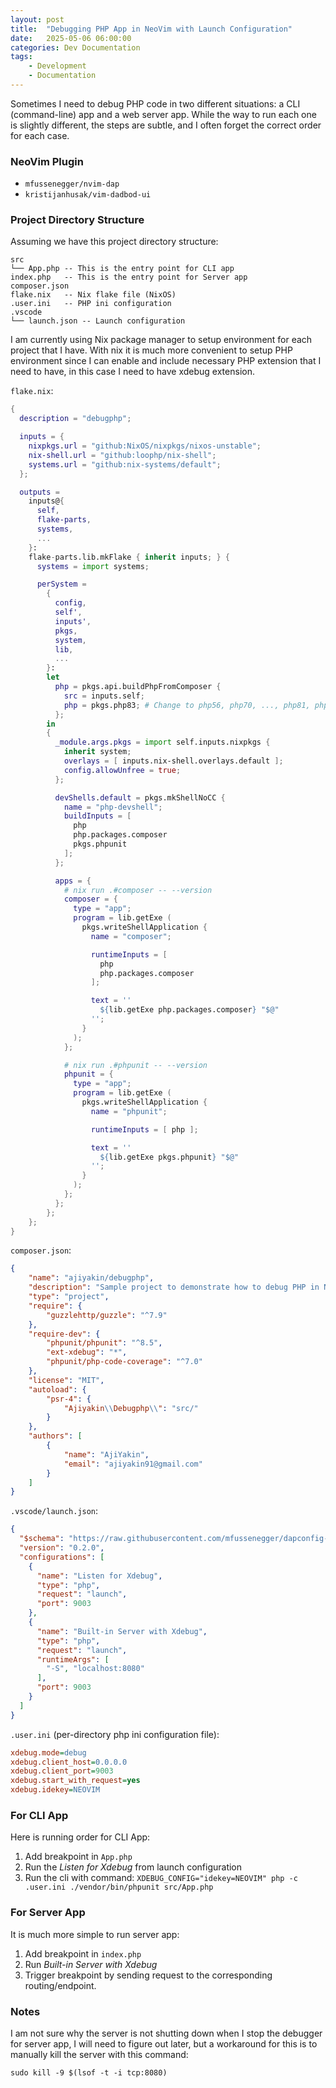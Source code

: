 ```yaml
---
layout: post
title:  "Debugging PHP App in NeoVim with Launch Configuration"
date:   2025-05-06 06:00:00
categories: Dev Documentation
tags:
    - Development
    - Documentation
---
```


Sometimes I need to debug PHP code in two different situations: a CLI (command-line) app and a web server app. While the way to run each one is slightly different, the steps are subtle, and I often forget the correct order for each case.
### NeoVim Plugin
- `mfussenegger/nvim-dap`
- `kristijanhusak/vim-dadbod-ui`
### Project Directory Structure
Assuming we have this project directory structure:
```
src
└── App.php -- This is the entry point for CLI app
index.php   -- This is the entry point for Server app
composer.json
flake.nix   -- Nix flake file (NixOS)
.user.ini   -- PHP ini configuration
.vscode
└── launch.json -- Launch configuration
```

I am currently using Nix package manager to setup environment for each project that I have. With nix it is much more convenient to setup PHP environment since I can enable and include necessary PHP extension that I need to have, in this case I need to have xdebug extension.

`flake.nix`:
```nix
{
  description = "debugphp";

  inputs = {
    nixpkgs.url = "github:NixOS/nixpkgs/nixos-unstable";
    nix-shell.url = "github:loophp/nix-shell";
    systems.url = "github:nix-systems/default";
  };

  outputs =
    inputs@{
      self,
      flake-parts,
      systems,
      ...
    }:
    flake-parts.lib.mkFlake { inherit inputs; } {
      systems = import systems;

      perSystem =
        {
          config,
          self',
          inputs',
          pkgs,
          system,
          lib,
          ...
        }:
        let
          php = pkgs.api.buildPhpFromComposer {
            src = inputs.self;
            php = pkgs.php83; # Change to php56, php70, ..., php81, php82, php83 etc.
          };
        in
        {
          _module.args.pkgs = import self.inputs.nixpkgs {
            inherit system;
            overlays = [ inputs.nix-shell.overlays.default ];
            config.allowUnfree = true;
          };

          devShells.default = pkgs.mkShellNoCC {
            name = "php-devshell";
            buildInputs = [
              php
              php.packages.composer
              pkgs.phpunit
            ];
          };

          apps = {
            # nix run .#composer -- --version
            composer = {
              type = "app";
              program = lib.getExe (
                pkgs.writeShellApplication {
                  name = "composer";

                  runtimeInputs = [
                    php
                    php.packages.composer
                  ];

                  text = ''
                    ${lib.getExe php.packages.composer} "$@"
                  '';
                }
              );
            };

            # nix run .#phpunit -- --version
            phpunit = {
              type = "app";
              program = lib.getExe (
                pkgs.writeShellApplication {
                  name = "phpunit";

                  runtimeInputs = [ php ];

                  text = ''
                    ${lib.getExe pkgs.phpunit} "$@"
                  '';
                }
              );
            };
          };
        };
    };
}
```

`composer.json`:
```json
{
    "name": "ajiyakin/debugphp",
    "description": "Sample project to demonstrate how to debug PHP in NeoVim",
    "type": "project",
    "require": {
        "guzzlehttp/guzzle": "^7.9"
    },
    "require-dev": {
        "phpunit/phpunit": "^8.5",
        "ext-xdebug": "*",
        "phpunit/php-code-coverage": "^7.0"
    },
    "license": "MIT",
    "autoload": {
        "psr-4": {
            "Ajiyakin\\Debugphp\\": "src/"
        }
    },
    "authors": [
        {
            "name": "AjiYakin",
            "email": "ajiyakin91@gmail.com"
        }
    ]
}
```

`.vscode/launch.json`:
```json
{
  "$schema": "https://raw.githubusercontent.com/mfussenegger/dapconfig-schema/master/dapconfig-schema.json",
  "version": "0.2.0",
  "configurations": [
    {
      "name": "Listen for Xdebug",
      "type": "php",
      "request": "launch",
      "port": 9003
    },
    {
      "name": "Built-in Server with Xdebug",
      "type": "php",
      "request": "launch",
      "runtimeArgs": [
        "-S", "localhost:8080"
      ],
      "port": 9003
    }
  ]
}
```

`.user.ini` (per-directory php ini configuration file):
```ini
xdebug.mode=debug
xdebug.client_host=0.0.0.0
xdebug.client_port=9003
xdebug.start_with_request=yes
xdebug.idekey=NEOVIM
```

### For CLI App
Here is running order for CLI App:
1. Add breakpoint in `App.php`
2. Run the *Listen for Xdebug* from launch configuration
3. Run the cli with command: `XDEBUG_CONFIG="idekey=NEOVIM" php -c .user.ini ./vendor/bin/phpunit src/App.php`
### For Server App
It is much more simple to run server app:
1. Add breakpoint in `index.php`
2. Run *Built-in Server with Xdebug*
3. Trigger breakpoint by sending request to the corresponding routing/endpoint.
### Notes
I am not sure why the server is not shutting down when I stop the debugger for server app, I will need to figure out later, but a workaround for this is to manually kill the server with this command:
```shell
sudo kill -9 $(lsof -t -i tcp:8080)
```
